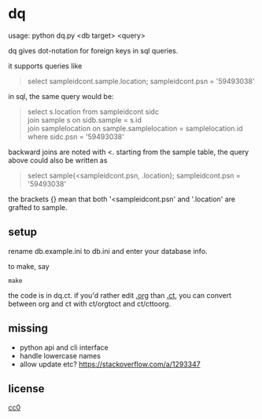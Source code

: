# dq

usage: python dq.py \<db target\> \<query\>

dq gives dot-notation for foreign keys in sql queries.

it supports queries like

> select sampleidcont.sample.location; sampleidcont.psn =
'59493038'

in sql, the same query would be:

> select s.location from sampleidcont sidc <br>
  join sample s on sidb.sample = s.id <br>
  join samplelocation on sample.samplelocation = samplelocation.id <br>
  where sidc.psn = '59493038'

backward joins are noted with <. starting from the sample table, the
query above could also be written as

> select sample{<sampleidcont.psn, .location}; sampleidcont.psn = '59493038'

the brackets {} mean that both '<sampleidcont.psn' and '.location' are grafted
to sample.

## setup

rename db.example.ini to db.ini and enter your database info.

to make, say

```
make
```

the code is in dq.ct. if you'd rather edit
[.org](https://orgmode.org/manual/Working-with-Source-Code.html) than
[.ct](https://github.com/tnustrings/codetext), you can convert between
org and ct with ct/orgtoct and ct/cttoorg.

## missing

- python api and cli interface
- handle lowercase names
- allow update etc? https://stackoverflow.com/a/1293347

## license

[cc0](https://creativecommons.org/publicdomain/zero/1.0/)